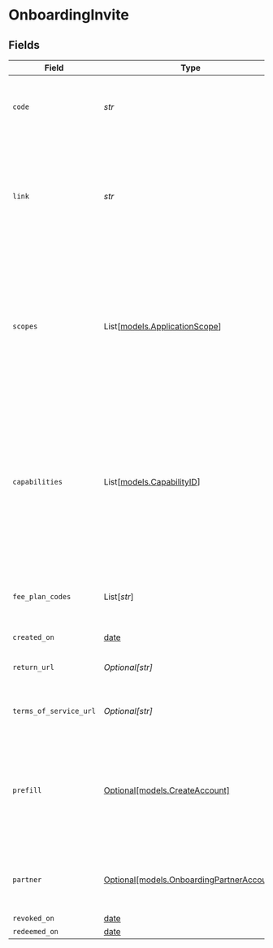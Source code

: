 # OnboardingInvite


## Fields

| Field                                                                                                                                                                                                                  | Type                                                                                                                                                                                                                   | Required                                                                                                                                                                                                               | Description                                                                                                                                                                                                            | Example                                                                                                                                                                                                                |
| ---------------------------------------------------------------------------------------------------------------------------------------------------------------------------------------------------------------------- | ---------------------------------------------------------------------------------------------------------------------------------------------------------------------------------------------------------------------- | ---------------------------------------------------------------------------------------------------------------------------------------------------------------------------------------------------------------------- | ---------------------------------------------------------------------------------------------------------------------------------------------------------------------------------------------------------------------- | ---------------------------------------------------------------------------------------------------------------------------------------------------------------------------------------------------------------------- |
| `code`                                                                                                                                                                                                                 | *str*                                                                                                                                                                                                                  | :heavy_check_mark:                                                                                                                                                                                                     | A unique code that identifies an onboarding invite.                                                                                                                                                                    | N1IA5eWYNh                                                                                                                                                                                                             |
| `link`                                                                                                                                                                                                                 | *str*                                                                                                                                                                                                                  | :heavy_check_mark:                                                                                                                                                                                                     | A unique URL, including the invite code, that the recipient can follow to redeem the invitation.                                                                                                                       |                                                                                                                                                                                                                        |
| `scopes`                                                                                                                                                                                                               | List[[models.ApplicationScope](../models/applicationscope.md)]                                                                                                                                                         | :heavy_check_mark:                                                                                                                                                                                                     | List of [scopes](https://docs.moov.io/api/authentication/scopes/) you request to use on this<br/>account. These values are used to determine what can be done with the account onboarded.                              | [<br/>"accounts.read"<br/>]                                                                                                                                                                                            |
| `capabilities`                                                                                                                                                                                                         | List[[models.CapabilityID](../models/capabilityid.md)]                                                                                                                                                                 | :heavy_check_mark:                                                                                                                                                                                                     |   List of [capabilities](https://docs.moov.io/guides/accounts/capabilities/) you intend to request for this<br/>  account. These values are used to determine what information to collect from the user during onboarding. | [<br/>"transfers"<br/>]                                                                                                                                                                                                |
| `fee_plan_codes`                                                                                                                                                                                                       | List[*str*]                                                                                                                                                                                                            | :heavy_check_mark:                                                                                                                                                                                                     | List of fee plan codes to assign the account created by the invitee.                                                                                                                                                   | [<br/>"merchant-direct"<br/>]                                                                                                                                                                                          |
| `created_on`                                                                                                                                                                                                           | [date](https://docs.python.org/3/library/datetime.html#date-objects)                                                                                                                                                   | :heavy_check_mark:                                                                                                                                                                                                     | N/A                                                                                                                                                                                                                    |                                                                                                                                                                                                                        |
| `return_url`                                                                                                                                                                                                           | *Optional[str]*                                                                                                                                                                                                        | :heavy_minus_sign:                                                                                                                                                                                                     | The scopes requested by the inviter.                                                                                                                                                                                   |                                                                                                                                                                                                                        |
| `terms_of_service_url`                                                                                                                                                                                                 | *Optional[str]*                                                                                                                                                                                                        | :heavy_minus_sign:                                                                                                                                                                                                     | The terms of service URL set by the inviter.                                                                                                                                                                           |                                                                                                                                                                                                                        |
| `prefill`                                                                                                                                                                                                              | [Optional[models.CreateAccount]](../models/createaccount.md)                                                                                                                                                           | :heavy_minus_sign:                                                                                                                                                                                                     | N/A                                                                                                                                                                                                                    | {<br/>"accountType": "business",<br/>"profile": {<br/>"business": {<br/>"legalBusinessName": "Whole Body Fitness LLC"<br/>}<br/>}<br/>}                                                                                |
| `partner`                                                                                                                                                                                                              | [Optional[models.OnboardingPartnerAccount]](../models/onboardingpartneraccount.md)                                                                                                                                     | :heavy_minus_sign:                                                                                                                                                                                                     | The account that created the onboarding invite.                                                                                                                                                                        |                                                                                                                                                                                                                        |
| `revoked_on`                                                                                                                                                                                                           | [date](https://docs.python.org/3/library/datetime.html#date-objects)                                                                                                                                                   | :heavy_minus_sign:                                                                                                                                                                                                     | N/A                                                                                                                                                                                                                    |                                                                                                                                                                                                                        |
| `redeemed_on`                                                                                                                                                                                                          | [date](https://docs.python.org/3/library/datetime.html#date-objects)                                                                                                                                                   | :heavy_minus_sign:                                                                                                                                                                                                     | N/A                                                                                                                                                                                                                    |                                                                                                                                                                                                                        |